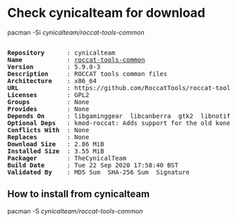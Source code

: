 # Check cynicalteam for download

pacman -Si *cynicalteam/roccat-tools-common*

<div class="highlight"><pre class="highlight"><text>
<b>Repository</b>      : cynicalteam
<b>Name</b>            : <a href="../../x86_64/roccat-tools-common-5.9.0-3-x86_64.pkg.tar.zst">roccat-tools-common</a>
<b>Version</b>         : 5.9.0-3
<b>Description</b>     : ROCCAT tools common files
<b>Architecture</b>    : x86_64
<b>URL</b>             : https://github.com/RoccatTools/roccat-tools
<b>Licenses</b>        : GPL2
<b>Groups</b>          : None
<b>Provides</b>        : None
<b>Depends On</b>      : libgaminggear  libcanberra  gtk2  libnotify  dbus-glib  udev  hicolor-icon-theme  libgudev  lua
<b>Optional Deps</b>   : kmod-roccat: Adds support for the old kone device.
<b>Conflicts With</b>  : None
<b>Replaces</b>        : None
<b>Download Size</b>   : 2.86 MiB
<b>Installed Size</b>  : 3.55 MiB
<b>Packager</b>        : TheCynicalTeam <wayne6324@gmail.com>
<b>Build Date</b>      : Tue 22 Sep 2020 17:58:40 BST
<b>Validated By</b>    : MD5 Sum  SHA-256 Sum  Signature
</text></pre></div>

## How to install from cynicalteam

pacman -S *cynicalteam/roccat-tools-common*
